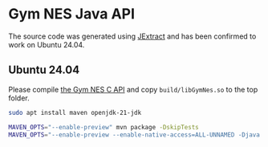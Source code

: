 # Gym NES Java API

The source code was generated using [JExtract](https://jdk.java.net/jextract/) and has been confirmed to work on Ubuntu 24.04.

## Ubuntu 24.04

Please compile [the Gym NES C API](https://github.com/yukoba/Gym-NES-C-API) and copy `build/libGymNes.so` to the top folder.

```sh
sudo apt install maven openjdk-21-jdk

MAVEN_OPTS="--enable-preview" mvn package -DskipTests
MAVEN_OPTS="--enable-preview --enable-native-access=ALL-UNNAMED -Djava.library.path=." mvn exec:java -Dexec.mainClass=jp.yukoba.gymnes.Test -Dexec.args=SuperMarioBros.nes -Dexec.classpathScope=test
```
